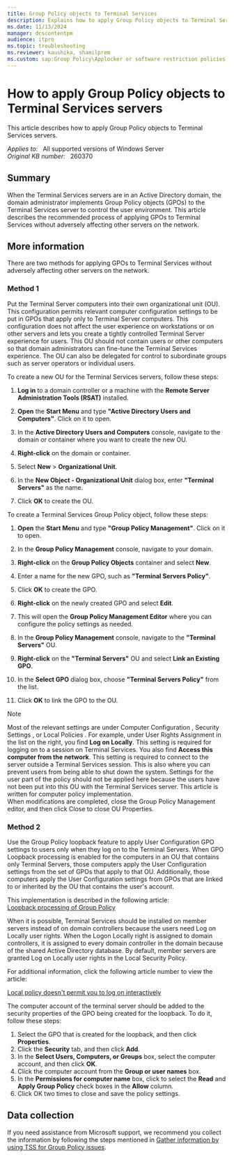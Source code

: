 ```yaml
---
title: Group Policy objects to Terminal Services
description: Explains how to apply Group Policy objects to Terminal Services servers without adversely affecting other servers on the network.
ms.date: 11/13/2024
manager: dcscontentpm
audience: itpro
ms.topic: troubleshooting
ms.reviewer: kaushika, shamilprem
ms.custom: sap:Group Policy\Applocker or software restriction policies, csstroubleshoot
---
```

# How to apply Group Policy objects to Terminal Services servers

This article describes how to apply Group Policy objects to Terminal Services servers.

_Applies to:_ &nbsp; All supported versions of Windows Server  
_Original KB number:_ &nbsp; 260370

## Summary

When the Terminal Services servers are in an Active Directory domain, the domain administrator implements Group Policy objects (GPOs) to the Terminal Services server to control the user environment. This article describes the recommended process of applying GPOs to Terminal Services without adversely affecting other servers on the network.

## More information

There are two methods for applying GPOs to Terminal Services without adversely affecting other servers on the network.

### Method 1

Put the Terminal Server computers into their own organizational unit (OU). This configuration permits relevant computer configuration settings to be put in GPOs that apply only to Terminal Server computers. This configuration does not affect the user experience on workstations or on other servers and lets you create a tightly controlled Terminal Server experience for users. This OU should not contain users or other computers so that domain administrators can fine-tune the Terminal Services experience. The OU can also be delegated for control to subordinate groups such as server operators or individual users.

To create a new OU for the Terminal Services servers, follow these steps:

1. __Log in__ to a domain controller or a machine with the __Remote Server Administration Tools (RSAT)__ installed.

1. __Open__ the __Start Menu__ and type __"Active Directory Users and Computers"__. Click on it to open.

1. In the __Active Directory Users and Computers__ console, navigate to the domain or container where you want to create the new OU.

1. __Right-click__ on the domain or container.

1. Select __New__ > __Organizational Unit__.

1. In the __New Object - Organizational Unit__ dialog box, enter __"Terminal Servers"__ as the name.

1. Click __OK__ to create the OU.  

To create a Terminal Services Group Policy object, follow these steps:

1. __Open__ the __Start Menu__ and type __"Group Policy Management"__. Click on it to open.

1. In the __Group Policy Management__ console, navigate to your domain.

1. __Right-click__ on the __Group Policy Objects__ container and select __New__.

1. Enter a name for the new GPO, such as __"Terminal Servers Policy"__.

1. Click __OK__ to create the GPO.

1. __Right-click__ on the newly created GPO and select __Edit__.

1. This will open the __Group Policy Management Editor__ where you can configure the policy settings as needed.

1. In the __Group Policy Management__ console, navigate to the __"Terminal Servers"__ OU.

1. __Right-click__ on the __"Terminal Servers"__ OU and select __Link an Existing GPO__.

1. In the __Select GPO__ dialog box, choose __"Terminal Servers Policy"__ from the list.

1. Click __OK__ to link the GPO to the OU.

> [!NOTE]
> Most of the relevant settings are under Computer Configuration , Security Settings , or Local Policies . For example, under User Rights Assignment in the list on the right, you find **Log on Locally**. This setting is required for logging on to a session on Terminal Services. You also find **Access this computer from the network**. This setting is required to connect to the server outside a Terminal Services session. This is also where you can prevent users from being able to shut down the system. Settings for the user part of the policy should not be applied here because the users have not been put into this OU with the Terminal Services server. This article is written for computer policy implementation.  
When modifications are completed, close the Group Policy Management editor, and then click Close to close OU Properties.

### Method 2

Use the Group Policy loopback feature to apply User Configuration GPO settings to users only when they log on to the Terminal Servers. When GPO Loopback processing is enabled for the computers in an OU that contains only Terminal Servers, those computers apply the User Configuration settings from the set of GPOs that apply to that OU. Additionally, those computers apply the User Configuration settings from GPOs that are linked to or inherited by the OU that contains the user's account.

This implementation is described in the following article:  
[Loopback processing of Group Policy](/troubleshoot/windows-server/group-policy/loopback-processing-of-group-policy) 

When it is possible, Terminal Services should be installed on member servers instead of on domain controllers because the users need Log on Locally user rights. When the Logon Locally right is assigned to domain controllers, it is assigned to every domain controller in the domain because of the shared Active Directory database. By default, member servers are granted Log on Locally user rights in the Local Security Policy.

For additional information, click the following article number to view the article:

[Local policy doesn't permit you to log on interactively](/troubleshoot/windows-server/remote/local-policy-not-permit-log-on-interactively)

The computer account of the terminal server should be added to the security properties of the GPO being created for the loopback. To do it, follow these steps:  

1. Select the GPO that is created for the loopback, and then click **Properties**.
2. Click the **Security** tab, and then click **Add**.
3. In the **Select Users, Computers, or Groups** box, select the computer account, and then click **OK**.
4. Click the computer account from the **Group or user names** box.
5. In the **Permissions for computer name** box, click to select the **Read** and **Apply Group Policy** check boxes in the **Allow** column.
6. Click OK two times to close and save the policy settings.

## Data collection

If you need assistance from Microsoft support, we recommend you collect the information by following the steps mentioned in [Gather information by using TSS for Group Policy issues](../../windows-client/windows-troubleshooters/gather-information-using-tss-group-policy.md).
